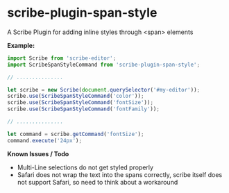 # scribe-plugin-span-style
A Scribe Plugin for adding inline styles through &lt;span> elements

**Example:**
```javascript
import Scribe from 'scribe-editor';
import ScribeSpanStyleCommand from 'scribe-plugin-span-style';

// ...............

let scribe = new Scribe(document.querySelector('#my-editor'));
scribe.use(ScribeSpanStyleCommand('color'));
scribe.use(ScribeSpanStyleCommand('fontSize'));
scribe.use(ScribeSpanStyleCommand('fontFamily'));

// ...............

let command = scribe.getCommand('fontSize');
command.execute('24px');

```

**Known Issues / Todo**
- Multi-Line selections do not get styled properly
- Safari does not wrap the text into the spans correctly, scribe itself does not support Safari, so need to think about a workaround